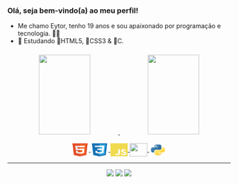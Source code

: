 ### Olá, seja bem-vindo(a) ao meu perfil!
 
 - Me chamo Eytor, tenho 19 anos e sou apaixonado por programação e tecnologia. 👩‍💻
 - 📖 Estudando 📙HTML5, 📘CSS3 & 📗C.
 
###  

<div align="center"> 
<a href="https://github.com/eytorlima"/> <img height="180em" width="48%" src="https://github-readme-stats.vercel.app/api?username=eytorlima&show_icons=true&theme=tokyonight&include_all_commits=true&count_private=true&count_public=true"/> 
<img height="180em" width="48%" src="https://github-readme-stats.vercel.app/api/top-langs/?username=eytorlima&layout=compact&langs_count=7&theme=tokyonight&include_allcommits=true"/> 
</div>

<div align="center" style="display: inline_block"><br>
<img align="center" height="30" width="40" src="https://raw.githubusercontent.com/devicons/devicon/master/icons/html5/html5-original.svg">
<img align="center" height="30" width="40" src="https://raw.githubusercontent.com/devicons/devicon/master/icons/css3/css3-original.svg">
<img align="center" height="30" width="40" src="https://raw.githubusercontent.com/devicons/devicon/master/icons/javascript/javascript-plain.svg">
<a href="https://skillicons.dev">
<img align="center" height="30" width="40" src="https://skillicons.dev/icons?i=c"/> 
</a>
<img align="center" height="30" width="40" src="https://raw.githubusercontent.com/devicons/devicon/master/icons/python/python-original.svg">
</div>

<hr/>

<!--
 <a href="https://discord.gg/Eytor#0624" target="_blank"><img src="https://img.shields.io/badge/Discord-7289DA?style=for-the-badge&logo=discord&logoColor=white" target="_blank"></a>
 -->
<div align="center"> 
  <a href="https://instagram.com/eytorlima" target="_blank"><img src="https://img.shields.io/badge/-Instagram-%23E4405F?style=for-the-badge&logo=instagram&logoColor=white" target="_blank"></a>
  <a href = "mailto:eytorlima@outlook.com"><img src="https://img.shields.io/badge/-Gmail-%23333?style=for-the-badge&logo=gmail&logoColor=white" target="_blank"></a>
  <a href="https://www.linkedin.com/in/eytor-lima-19b77b205/" target="_blank"><img src="https://img.shields.io/badge/-LinkedIn-%230077B5?style=for-the-badge&logo=linkedin&logoColor=white" target="_blank"></a> 
</div>

<!--
garfado da ballerine :s
-->

